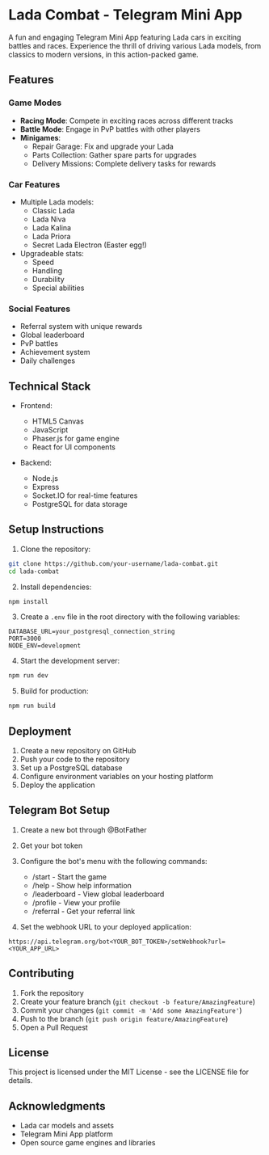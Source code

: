 # Lada Combat - Telegram Mini App

A fun and engaging Telegram Mini App featuring Lada cars in exciting battles and races. Experience the thrill of driving various Lada models, from classics to modern versions, in this action-packed game.

## Features

### Game Modes
- **Racing Mode**: Compete in exciting races across different tracks
- **Battle Mode**: Engage in PvP battles with other players
- **Minigames**: 
  - Repair Garage: Fix and upgrade your Lada
  - Parts Collection: Gather spare parts for upgrades
  - Delivery Missions: Complete delivery tasks for rewards

### Car Features
- Multiple Lada models:
  - Classic Lada
  - Lada Niva
  - Lada Kalina
  - Lada Priora
  - Secret Lada Electron (Easter egg!)
- Upgradeable stats:
  - Speed
  - Handling
  - Durability
  - Special abilities

### Social Features
- Referral system with unique rewards
- Global leaderboard
- PvP battles
- Achievement system
- Daily challenges

## Technical Stack

- Frontend:
  - HTML5 Canvas
  - JavaScript
  - Phaser.js for game engine
  - React for UI components

- Backend:
  - Node.js
  - Express
  - Socket.IO for real-time features
  - PostgreSQL for data storage

## Setup Instructions

1. Clone the repository:
```bash
git clone https://github.com/your-username/lada-combat.git
cd lada-combat
```

2. Install dependencies:
```bash
npm install
```

3. Create a `.env` file in the root directory with the following variables:
```
DATABASE_URL=your_postgresql_connection_string
PORT=3000
NODE_ENV=development
```

4. Start the development server:
```bash
npm run dev
```

5. Build for production:
```bash
npm run build
```

## Deployment

1. Create a new repository on GitHub
2. Push your code to the repository
3. Set up a PostgreSQL database
4. Configure environment variables on your hosting platform
5. Deploy the application

## Telegram Bot Setup

1. Create a new bot through @BotFather
2. Get your bot token
3. Configure the bot's menu with the following commands:
   - /start - Start the game
   - /help - Show help information
   - /leaderboard - View global leaderboard
   - /profile - View your profile
   - /referral - Get your referral link

4. Set the webhook URL to your deployed application:
```
https://api.telegram.org/bot<YOUR_BOT_TOKEN>/setWebhook?url=<YOUR_APP_URL>
```

## Contributing

1. Fork the repository
2. Create your feature branch (`git checkout -b feature/AmazingFeature`)
3. Commit your changes (`git commit -m 'Add some AmazingFeature'`)
4. Push to the branch (`git push origin feature/AmazingFeature`)
5. Open a Pull Request

## License

This project is licensed under the MIT License - see the LICENSE file for details.

## Acknowledgments

- Lada car models and assets
- Telegram Mini App platform
- Open source game engines and libraries 